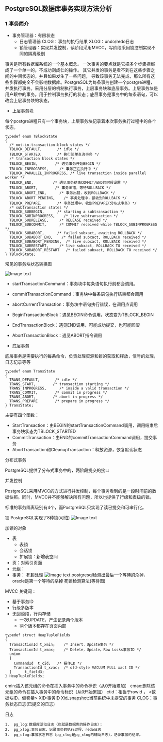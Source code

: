 ## PostgreSQL数据库事务实现方法分析
### 1.事务简介
*   事务管理器：有限状态
    *   日志管理器
        CLOG：事务的执行结果
        XLOG：undo/redo日志
    *   锁管理器：实现并发控制，读阶段采用MVCC，写阶段采用锁控制实现不同的隔离级别


事务是所有数据库系统的一个基本概念。 一次事务的要点就是它把多个步骤捆绑成了一个单一的，不成功则成仁的操作。 其它并发的事务是看不到在这些步骤之间的中间状态的，并且如果发生了一些问题， 导致该事务无法完成，那么所有这些步骤都完全不会影响数据库。PostgreSQL为每条事务创建一个postgre进程，并发执行事务。采用分层的机制执行事务，上层事务块和底层事务。上层事务块是用户眼中的事务，用于控制事务执行的状态；底层事务是事务中的每条语句，可以改变上层事务块的状态。

*   上层事务块

每个postgre进程只有一个事务块，上层事务块记录着本次事务执行过程中的各个状态。
```
typedef enum TBlockState
{
  /* not-in-transaction-block states */
  TBLOCK_DEFAULT,       /* idle */
  TBLOCK_STARTED,       /* 执行简单查询事务 */
  /* transaction block states */
  TBLOCK_BEGIN,        /* 遇见事务开始BEGIN */
  TBLOCK_INPROGRESS,     /* 事务正在执行中 */
  TBLOCK_PARALLEL_INPROGRESS, /* live transaction inside parallel worker */
  TBLOCK_END,         /* 遇见事务结束COMMIT/END的时候设置 */
  TBLOCK_ABORT,        /* 事务出错，等待ROLLBACK */
  TBLOCK_ABORT_END,      /* 事务出错，收到ROLLBACK */
  TBLOCK_ABORT_PENDING,    /* 事务处理中，接收到ROLLBACK */
  TBLOCK_PREPARE,       /* 事务处理中，收到PREPARE(分布式事务) */
  /* subtransaction states */
  TBLOCK_SUBBEGIN,      /* starting a subtransaction */
  TBLOCK_SUBINPROGRESS,    /* live subtransaction */
  TBLOCK_SUBRELEASE,     /* RELEASE received */
  TBLOCK_SUBCOMMIT,      /* COMMIT received while TBLOCK_SUBINPROGRESS */
  TBLOCK_SUBABORT,      /* failed subxact, awaiting ROLLBACK */
  TBLOCK_SUBABORT_END,    /* failed subxact, ROLLBACK received */
  TBLOCK_SUBABORT_PENDING,  /* live subxact, ROLLBACK received */
  TBLOCK_SUBRESTART,     /* live subxact, ROLLBACK TO received */
  TBLOCK_SUBABORT_RESTART   /* failed subxact, ROLLBACK TO received */
} TBlockState;
```
常见的事务块状态转换图

![Image text](./_media/企业微信截图_16519792212812.png)

* startTransactionCommand：事务块中每条语句执行前都会调用。
* commitTransactionCommand：事务块中每条语句执行结束都会调用
* abortCurrentTransaction：事务块中语句执行错误，在调用点调用
* BeginTransactionBlock：遇见BEGIN命令调用，状态变为TBLOCK_BEGIN
* EndTransactionBlock：遇见END调用，可能成功提交，也可能回滚
* AbortTransactionBlock：遇见ABORT指令调用

* 底层事务

底层事务是需要执行的每条命令，负责处理资源和锁的获取和释放，信号的处理，日志记录等等
```
typedef enum TransState
{
  TRANS_DEFAULT,       /* idle */
  TRANS_START,        /* transaction starting */
  TRANS_INPROGRESS,      /* inside a valid transaction */
  TRANS_COMMIT,        /* commit in progress */
  TRANS_ABORT,        /* abort in progress */
  TRANS_PREPARE        /* prepare in progress */
} TransState;
```

主要有四个函数：

* StartTransaction：由BEGIN的startTransactionCommand调用，调用结束后事务块状态为TBLOCK_STARTED
* CommitTransaction：由END的commitTransactionCommand调用，提交事务
* AbortTransaction和CleanupTransaction：释放资源，恢复默认状态

分布式事务

PostgreSQL提供了分布式事务中的，两阶段提交的接口

并发控制

PostgreSQL采用MVCC的方式进行并发控制，每个事务看到的是一段时间前的数据快照。同时，MVCC并不能够解决所有问题，所以也提供了行级和表级的锁。

标准的事务隔离级别有4个，而PostgreSQL只实现了读已提交和可串行化。

锁
PostgreSQL实现了8种锁(可怕)
![Image text](./_media/2018822120116899.png)

加锁的对象

*   表
    *   表锁
    *   会话锁
    *   扩展锁：新增表空间
*   页：对索引页面
*   元组：
*   事务：
死锁处理
![Image text](./_media/2018822120307204.png)
postgresql检测出最后一个等待的杀掉，oracle是第一个等待的杀掉
死锁检测算法(等待图)

MVCC
关键词：

*   基于事务ID
*   行级多版本
*   无回滚段，行内存储
    *   一次UPDATE，产生记录两个版本
    *   两个版本都存在页面内部

```
typedef struct HeapTupleFields
{
  TransactionId t_xmin;    /* Insert，Update事务 */
  TransactionId t_xmax;    /* Delete，Update，Row Locks事务ID */
  union
  {
    CommandId  t_cid;   /* 操作ID */
    TransactionId t_xvac;  /* old-style VACUUM FULL xact ID */
  }      t_field3;
} HeapTupleFields;
```

cmin:插入该元组的命令在插入事务中的命令标识（从0开始累加）
cmax:删除该元组的命令在插入事务中的命令标识（从0开始累加）
ctid：相当于rowid ， <数据块ID，偏移量>
XID:事务ID
Xid_snapshot:当前系统中未提交的事务
CLOG：事务状态日志(已提交的日志)


日志

    1.  pg_log:数据库活动日志（也就是数据库的操作日志）；
    2.  pg_xlog:事务日志，记录事务的执行过程，redo日志
    3.  pg_clog:事务状态日志（pg_clog是pg_xlog的辅助日志），记录事务的结果。
